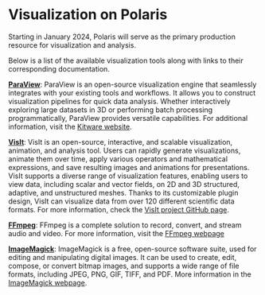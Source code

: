# Visualization on Polaris

Starting in January 2024, Polaris will serve as the primary production resource for visualization and analysis.

Below is a list of the available visualization tools along with links to their corresponding documentation.

[**ParaView**](paraview.md): ParaView is an open-source visualization engine that seamlessly integrates with your existing tools and workflows. It allows you to construct visualization pipelines for quick data analysis. Whether interactively exploring large datasets in 3D or performing batch processing programmatically, ParaView provides versatile capabilities. For additional information, visit the [Kitware website](https://www.paraview.org).

[**VisIt**](visit.md): VisIt is an open-source, interactive, and scalable visualization, animation, and analysis tool. Users can rapidly generate visualizations, animate them over time, apply various operators and mathematical expressions, and save resulting images and animations for presentations. VisIt supports a diverse range of visualization features, enabling users to view data, including scalar and vector fields, on 2D and 3D structured, adaptive, and unstructured meshes. Thanks to its customizable plugin design, VisIt can visualize data from over 120 different scientific data formats. For more information, check the [VisIt project GitHub page](https://visit-dav.github.io/visit-website).

[**FFmpeg**](ffmpeg.md): FFmpeg is a complete solution to record, convert, and stream audio and video. For more information, visit the [FFmpeg webpage](https://ffmpeg.org/)

[**ImageMagick**](imagemagick.md): ImageMagick is a free, open-source software suite, used for editing and manipulating digital images. It can be used to create, edit, compose, or convert bitmap images, and supports a wide range of file formats, including JPEG, PNG, GIF, TIFF, and PDF. More information in the [ImageMagick webpage](https://imagemagick.org/index.php). 







